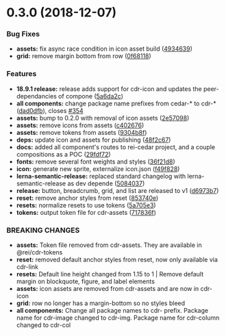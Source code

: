 <a name="0.3.0"></a>
# 0.3.0 (2018-12-07)


### Bug Fixes

* **assets:** fix async race condition in icon asset build ([4934639](https://github.com/rei/rei-cedar/commit/4934639))
* **grid:** remove margin bottom from row ([0f68118](https://github.com/rei/rei-cedar/commit/0f68118))


### Features

* **18.9.1 release:** release adds support for cdr-icon and updates the peer-dependancies of compone ([5a6da2c](https://github.com/rei/rei-cedar/commit/5a6da2c))
* **all components:** change package name prefixes from cedar-* to cdr-* ([dad0dfb](https://github.com/rei/rei-cedar/commit/dad0dfb)), closes [#354](https://github.com/rei/rei-cedar/issues/354)
* **assets:** bump to 0.2.0 with removal of icon assets ([2e57098](https://github.com/rei/rei-cedar/commit/2e57098))
* **assets:** remove icons from assets ([c402676](https://github.com/rei/rei-cedar/commit/c402676))
* **assets:** remove tokens from assets ([9304b8f](https://github.com/rei/rei-cedar/commit/9304b8f))
* **deps:** update icon and assets for publishing ([48f2c67](https://github.com/rei/rei-cedar/commit/48f2c67))
* **docs:** added all component's routes to rei-cedar project, and a couple compositions as a POC ([29fdf72](https://github.com/rei/rei-cedar/commit/29fdf72))
* **fonts:** remove several font weights and styles ([36f21d8](https://github.com/rei/rei-cedar/commit/36f21d8))
* **icon:** generate new sprite, externalize icon.json ([f49f828](https://github.com/rei/rei-cedar/commit/f49f828))
* **lerna-semantic-release:** replaced standard changelog with lerna-semantic-release as dev depende ([5084037](https://github.com/rei/rei-cedar/commit/5084037))
* **release:** button, breadcrumb, grid, and list are released to v1 ([d6973b7](https://github.com/rei/rei-cedar/commit/d6973b7))
* **reset:** remove anchor styles from reset ([853740e](https://github.com/rei/rei-cedar/commit/853740e))
* **resets:** normalize resets to use tokens ([5a705e3](https://github.com/rei/rei-cedar/commit/5a705e3))
* **tokens:** output token file for cdr-assets ([717836f](https://github.com/rei/rei-cedar/commit/717836f))


### BREAKING CHANGES

* **assets:** Token file removed from cdr-assets. They are available in @rei/cdr-tokens
* **reset:** removed default anchor styles from reset, now only available via cdr-link
* **resets:** Default line height changed from 1.15 to 1 | Remove default margin on blockquote, figure, and label
elements
* **assets:** icon assets are removed from cdr-assets and are now in cdr-icon
* **grid:** row no longer has a margin-bottom so no styles bleed
* **all components:** Change all package names to cdr- prefix. Package name for cdr-image changed to cdr-img. Package name
for cdr-column changed to cdr-col



